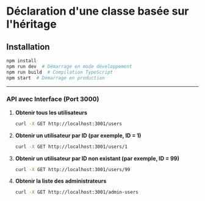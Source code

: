 # Déclaration d'une classe basée sur l'héritage

## Installation
```bash
npm install
npm run dev  # Démarrage en mode développement
npm run build  # Compilation TypeScript
npm start  # Démarrage en production
```

---

### **API avec Interface (Port 3000)**

1. **Obtenir tous les utilisateurs**
   ```bash
   curl -X GET http://localhost:3001/users
   ```

2. **Obtenir un utilisateur par ID (par exemple, ID = 1)**
   ```bash
   curl -X GET http://localhost:3001/users/1
   ```

3. **Obtenir un utilisateur par ID non existant (par exemple, ID = 99)**
   ```bash
   curl -X GET http://localhost:3001/users/99
   ```

4. **Obtenir la liste des administrateurs**
   ```bash
   curl -X GET http://localhost:3001/admin-users
   ```
